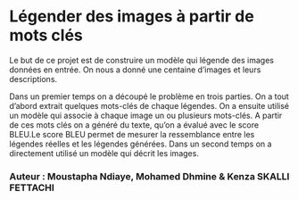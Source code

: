 # Légender des images à partir de mots clés

Le but de ce projet est de construire un modèle qui légende des images données en entrée. On nous a donné une centaine d’images et leurs descriptions.

Dans un premier temps on a découpé le problème en trois parties. On a tout d’abord extrait quelques mots-clés de chaque légendes. On a ensuite utilisé un modèle qui associe à chaque image un ou plusieurs mots-clés.
A partir de ces mots clés on a généré du texte, qu’on a évalué avec le score BLEU.Le score BLEU permet de mesurer la ressemblance entre les légendes réelles et les légendes générées. Dans un second temps on a directement utilisé un modèle qui décrit les images.

### Auteur : Moustapha Ndiaye, Mohamed Dhmine & Kenza SKALLI FETTACHI
